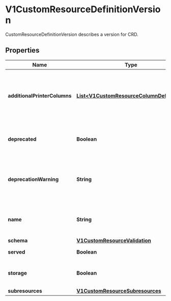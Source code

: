 

# V1CustomResourceDefinitionVersion

CustomResourceDefinitionVersion describes a version for CRD.

## Properties

| Name | Type | Description | Notes |
|------------ | ------------- | ------------- | -------------|
|**additionalPrinterColumns** | [**List&lt;V1CustomResourceColumnDefinition&gt;**](V1CustomResourceColumnDefinition.md) | additionalPrinterColumns specifies additional columns returned in Table output. See https://kubernetes.io/docs/reference/using-api/api-concepts/#receiving-resources-as-tables for details. If no columns are specified, a single column displaying the age of the custom resource is used. |  [optional] |
|**deprecated** | **Boolean** | deprecated indicates this version of the custom resource API is deprecated. When set to true, API requests to this version receive a warning header in the server response. Defaults to false. |  [optional] |
|**deprecationWarning** | **String** | deprecationWarning overrides the default warning returned to API clients. May only be set when &#x60;deprecated&#x60; is true. The default warning indicates this version is deprecated and recommends use of the newest served version of equal or greater stability, if one exists. |  [optional] |
|**name** | **String** | name is the version name, e.g. “v1”, “v2beta1”, etc. The custom resources are served under this version at &#x60;/apis/&lt;group&gt;/&lt;version&gt;/...&#x60; if &#x60;served&#x60; is true. |  |
|**schema** | [**V1CustomResourceValidation**](V1CustomResourceValidation.md) |  |  [optional] |
|**served** | **Boolean** | served is a flag enabling/disabling this version from being served via REST APIs |  |
|**storage** | **Boolean** | storage indicates this version should be used when persisting custom resources to storage. There must be exactly one version with storage&#x3D;true. |  |
|**subresources** | [**V1CustomResourceSubresources**](V1CustomResourceSubresources.md) |  |  [optional] |



